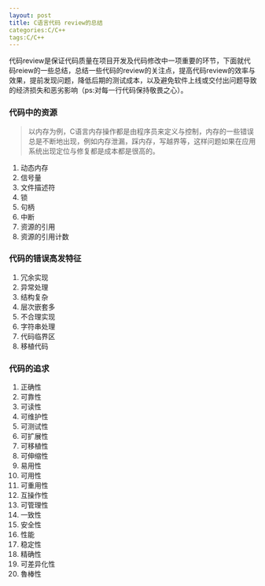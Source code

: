 ```yaml
---
layout: post
title: C语言代码 review的总结
categories:C/C++
tags:C/C++
---
```


代码review是保证代码质量在项目开发及代码修改中一项重要的环节，下面就代码reiew的一些总结，总结一些代码的review的关注点，提高代码review的效率与效果，提前发现问题，降低后期的测试成本，以及避免软件上线或交付出问题导致的经济损失和恶劣影响（ps:对每一行代码保持敬畏之心）。
### 代码中的资源
>以内存为例，C语言内存操作都是由程序员来定义与控制，内存的一些错误总是不断地出现，例如内存泄漏，踩内存，写越界等，这样问题如果在应用系统出现定位与修复都是成本都是很高的。
>
1. 动态内存
2. 信号量
3. 文件描述符
4. 锁
5. 句柄
6. 中断
7. 资源的引用 
8. 资源的引用计数

### 代码的错误高发特征
>
1. 冗余实现
2. 异常处理
3. 结构复杂
4. 层次嵌套多
5. 不合理实现
6. 字符串处理
7. 代码临界区
8. 移植代码

### 代码的追求
>
1. 正确性
2. 可靠性
3. 可读性
4. 可维护性
5. 可测试性
6. 可扩展性
7. 可移植性
8. 可伸缩性
9. 易用性
10. 可用性
11. 可重用性
12. 互操作性
13. 可管理性
14. 一致性
15. 安全性
16. 性能
17. 稳定性
18. 精确性
19. 可差异化性
20. 魯棒性